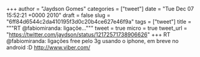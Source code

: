 
+++
author = "Jaydson Gomes"
categories = ["tweet"]
date = "Tue Dec 07 15:52:21 +0000 2010"
draft = false
slug = "6ff84d6544c2da410195f3d0c20b4ce627e46f9a"
tags = ["tweet"]
title = """RT @fabiomiranda: ligaçõe..."""
tweet = true
micro = true
tweet_url = "https://twitter.com/jaydson/status/12172571738906626"
+++
RT @fabiomiranda: ligações free pelo 3g usando o iphone, em breve no android :D http://www.viber.com/
